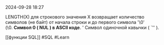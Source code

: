  2024-09-28 18:27

LENGTH(X) для строкового значения X возвращает количество символов (не байт) от начала строки и до первого символа '\0' (\0. **Символ 0 ( NUL ) в ASCII коде**. \' Символ одиночной кавычки ( `'' ).

[[функции SQL]]
#SQL 
#Learn